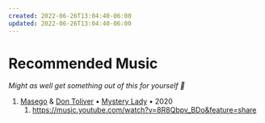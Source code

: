 ```yaml
---
created: 2022-06-26T13:04:40-06:00
updated: 2022-06-26T13:04:40-06:00
---
```

# Recommended Music

*Might as well get something out of this for yourself 🎵*



1. [Masego](https://music.youtube.com/channel/UCnNg7G379GMitKDisM5wO8Q) & [Don Toliver](https://music.youtube.com/channel/UCSzWQmDsKG37iKN2vw1G-2Q) • [Mystery Lady](https://music.youtube.com/browse/MPREb_Mfa7PPCZUPE) • 2020
	1. https://music.youtube.com/watch?v=8R8Qbpv_BDo&feature=share